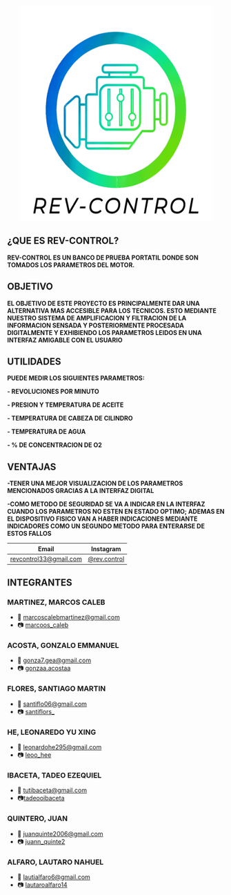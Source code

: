 <div align="center"> 

<img src= https://github.com/impatrq/revcontrol/blob/main/Imagenes/LOGO%20REV%20CONTROL%20OFICIAL.png height="500" width="450"/>

</div>

## ¿QUE ES REV-CONTROL?
**REV-CONTROL ES UN BANCO DE PRUEBA PORTATIL DONDE SON TOMADOS LOS PARAMETROS DEL MOTOR.**

## OBJETIVO
**EL OBJETIVO DE ESTE PROYECTO ES PRINCIPALMENTE DAR UNA ALTERNATIVA MAS ACCESIBLE PARA LOS TECNICOS. ESTO MEDIANTE NUESTRO SISTEMA DE AMPLIFICACION Y FILTRACION DE LA INFORMACION SENSADA Y POSTERIORMENTE PROCESADA DIGITALMENTE Y EXHIBIENDO LOS PARAMETROS LEIDOS EN UNA INTERFAZ AMIGABLE CON EL USUARIO** 


## UTILIDADES
**PUEDE MEDIR LOS SIGUIENTES PARAMETROS:**

**- REVOLUCIONES POR MINUTO**

**- PRESION Y TEMPERATURA DE ACEITE**

**- TEMPERATURA DE CABEZA DE CILINDRO**

**- TEMPERATURA DE AGUA**

**- % DE CONCENTRACION DE O2**


## VENTAJAS
**-TENER UNA MEJOR VISUALIZACION DE LOS PARAMETROS MENCIONADOS GRACIAS A LA INTERFAZ DIGITAL**

**-COMO METODO DE SEGURIDAD SE VA A INDICAR EN LA INTERFAZ CUANDO LOS PARAMETROS NO ESTEN EN ESTADO OPTIMO; ADEMAS EN EL DISPOSITIVO FISICO VAN A HABER INDICACIONES MEDIANTE INDICADORES COMO UN SEGUNDO METODO PARA ENTERARSE DE ESTOS FALLOS**

<div align="center">

| Email | Instagram |
|-------|-----------|
|revcontrol33@gmail.com|[@rev.control](https://www.instagram.com/rev.control/?next=%2F&hl=es)|

</div>

## INTEGRANTES
### MARTINEZ, MARCOS CALEB
- 📧 marcoscalebmartinez@gmail.com
- 📷 [marcoos_caleb](https://www.instagram.com/marcoos_caleb/)

### ACOSTA, GONZALO EMMANUEL
- 📧 gonza7.gea@gmail.com
- 📷 [gonzaa.acostaa](https://www.instagram.com/gonzaa.acostaa/)

### FLORES, SANTIAGO MARTIN
- 📧 santiflo06@gmail.com
- 📷 [santiflors_](https://www.instagram.com/santiflors_/)

### HE, LEONAREDO YU XING
- 📧 leonardohe295@gmail.com 
- 📷 [leoo_hee](https://www.instagram.com/leoo_hee/)

### IBACETA, TADEO EZEQUIEL
- 📧 tutibaceta@gmail.com
- 📷[tadeooibaceta](https://www.instagram.com/tadeooibaceta/)

### QUINTERO, JUAN 
- 📧 juanquinte2006@gmail.com
- 📷 [juann_quinte2](https://www.instagram.com/juann_quinte2/)

### ALFARO, LAUTARO NAHUEL
- 📧 lautialfaro6@gmail.com
- 📷 [lautaroalfaro14](https://www.instagram.com/lautaroalfaro14/)



